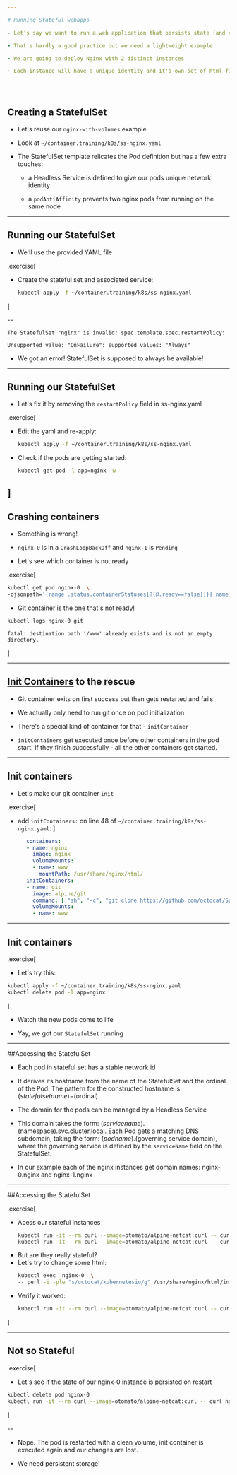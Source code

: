 ```yaml
---

# Running Stateful webapps

- Let's say we want to run a web application that persists state (and not in a database)

- That's hardly a good practice but we need a lightweight example

- We are going to deploy Nginx with 2 distinct instances

- Each instance will have a unique identity and it's own set of html files


---
```


## Creating a StatefulSet

- Let's reuse our `nginx-with-volumes` example

- Look at `~/container.training/k8s/ss-nginx.yaml`

- The StatefulSet template relicates the Pod definition but has a few extra touches:

  - a Headless Service is defined to give our pods unique network identity

  - a `podAntiAffinity` prevents two nginx pods from running on the same node  

---

## Running our StatefulSet

- We'll use the provided YAML file

.exercise[

- Create the stateful set and associated service:
  ```bash
  kubectl apply -f ~/container.training/k8s/ss-nginx.yaml
  ```
]

--

```
The StatefulSet "nginx" is invalid: spec.template.spec.restartPolicy: 

Unsupported value: "OnFailure": supported values: "Always"
```

- We got an error! StatefulSet is supposed to always be available!

---

## Running our StatefulSet

- Let's fix it by removing the `restartPolicy` field in ss-nginx.yaml

.exercise[

- Edit the yaml and re-apply:
  ```bash
  kubectl apply -f ~/container.training/k8s/ss-nginx.yaml
  ```

- Check if the pods are getting started:
  ```bash
  kubectl get pod -l app=nginx -w
  ```
]
---

## Crashing containers

- Something is wrong!

- `nginx-0` is in a `CrashLoopBackOff` and `nginx-1` is `Pending`

- Let's see which container is not ready

.exercise[
  ```bash
  kubectl get pod nginx-0  \ 
  -ojsonpath='{range .status.containerStatuses[?(@.ready==false)]}{.name}{"\n"}{end}'
  ```
  - Git container is the one that's not ready!
```bash
kubectl logs nginx-0 git
```
```
fatal: destination path '/www' already exists and is not an empty directory.
```  
]

---

## [Init Containers](https://kubernetes.io/docs/concepts/workloads/pods/init-containers/) to the rescue

- Git container exits on first success but then gets restarted and fails

- We actually only need to run git once on pod initialization

- There's a special kind of container for that - `initContainer`

- `initContainers` get executed once before other containers in the pod start. If they finish successfully - all the other containers get started.

---

## Init containers 

- Let's make our git container `init`

.exercise[
  - add `initContainers:` on line 48 of `~/container.training/k8s/ss-nginx.yaml`:
]

```yaml
      containers:
      - name: nginx
        image: nginx
        volumeMounts:
        - name: www 
          mountPath: /usr/share/nginx/html/  
      initContainers:
      - name: git 
        image: alpine/git
        command: [ "sh", "-c", "git clone https://github.com/octocat/Spoon-Knife /www" ]
        volumeMounts:
        - name: www
```

---
## Init containers
.exercise[
  - Let's try this:
  ```bash
  kubectl apply -f ~/container.training/k8s/ss-nginx.yaml
  kubectl delete pod -l app=nginx
  ```
]
- Watch the new pods come to life

- Yay, we got our `StatefulSet` running

---

##Accessing the StatefulSet

- Each pod in stateful set has a stable network id 

- It derives its hostname from the name of the StatefulSet and the ordinal of the Pod. The pattern for the constructed hostname is $(statefulset name)-$(ordinal).

- The domain for the pods can be managed by a Headless Service 

- This domain takes the form: $(service name).$(namespace).svc.cluster.local. Each Pod gets a matching DNS subdomain, taking the form: $(podname).$(governing service domain), where the governing service is defined by the `serviceName` field on the StatefulSet.

- In our example each of the nginx instances get domain names: nginx-0.nginx and nginx-1.nginx
---

##Accessing the StatefulSet

.exercise[
- Acess our stateful instances
  ```bash
  kubectl run -it --rm curl --image=otomato/alpine-netcat:curl -- curl nginx-0.nginx
  kubectl run -it --rm curl --image=otomato/alpine-netcat:curl -- curl nginx-1.nginx
  ```
- But are they really stateful?
- Let's try to change some html:
  ```bash
  kubectl exec  nginx-0  \ 
  -- perl -i -ple "s/octocat/kubernetesio/g" /usr/share/nginx/html/index.html
  ```
- Verify it worked:
  ```bash
  kubectl run -it --rm curl --image=otomato/alpine-netcat:curl -- curl nginx-0.nginx
  ```
]

---
## Not so Stateful

.exercise[
- Let's see if the state of our nginx-0 instance is persisted on restart
```bash
kubectl delete pod nginx-0
kubectl run -it --rm curl --image=otomato/alpine-netcat:curl -- curl nginx-0.nginx
```
]

--

- Nope. The pod is restarted with a clean volume, init container is executed again and our changes are lost.

- We need persistent storage!

